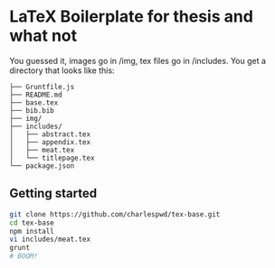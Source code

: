# LaTeX Boilerplate for thesis and what not
You guessed it, images go in /img, tex files go in /includes. You get
a directory that looks like this:
```
├── Gruntfile.js
├── README.md
├── base.tex
├── bib.bib
├── img/
├── includes/
│   ├── abstract.tex
│   ├── appendix.tex
│   ├── meat.tex
│   └── titlepage.tex
└── package.json
```

## Getting started
```bash
git clone https://github.com/charlespwd/tex-base.git
cd tex-base
npm install
vi includes/meat.tex
grunt
# BOOM!
```
